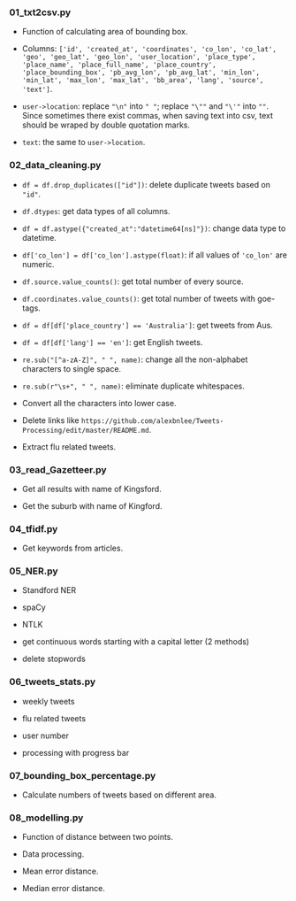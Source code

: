 ### 01_txt2csv.py

- Function of calculating area of bounding box.

- Columns: `['id', 'created_at', 'coordinates', 'co_lon', 'co_lat', 'geo', 'geo_lat',
       'geo_lon', 'user_location', 'place_type', 'place_name',
       'place_full_name', 'place_country', 'place_bounding_box', 'pb_avg_lon',
       'pb_avg_lat', 'min_lon', 'min_lat', 'max_lon', 'max_lat', 'bb_area',
       'lang', 'source', 'text']`.
       
- `user->location`: replace `"\n"` into `" "`; replace `"\""` and `"\'"` into `""`. Since sometimes there exist commas, when saving text into csv, text should be wraped by double quotation marks.

- `text`: the same to `user->location`.

### 02_data_cleaning.py

- `df = df.drop_duplicates(["id"])`: delete duplicate tweets based on `"id"`.

- `df.dtypes`: get data types of all columns.

- `df = df.astype({"created_at":"datetime64[ns]"})`: change data type to datetime.

- `df['co_lon'] = df['co_lon'].astype(float)`: if all values of `'co_lon'` are numeric.

- `df.source.value_counts()`: get total number of every source.

- `df.coordinates.value_counts()`: get total number of tweets with goe-tags.

- `df = df[df['place_country'] == 'Australia']`: get tweets from Aus.

- `df = df[df['lang'] == 'en']`: get English tweets.

- `re.sub("[^a-zA-Z]", " ", name)`: change all the non-alphabet characters to single space.

- `re.sub(r"\s+", " ", name)`: eliminate duplicate whitespaces.

- Convert all the characters into lower case.

- Delete links like `https://github.com/alexbnlee/Tweets-Processing/edit/master/README.md`.

- Extract flu related tweets.

### 03_read_Gazetteer.py

- Get all results with name of Kingsford.

- Get the suburb with name of Kingford.

### 04_tfidf.py

- Get keywords from articles.

### 05_NER.py

- Standford NER

- spaCy

- NTLK

- get continuous words starting with a capital letter (2 methods)

- delete stopwords

### 06_tweets_stats.py

- weekly tweets

- flu related tweets

- user number

- processing with progress bar

### 07_bounding_box_percentage.py

- Calculate numbers of tweets based on different area.

### 08_modelling.py

- Function of distance between two points.

- Data processing. 

- Mean error distance.

- Median error distance.
